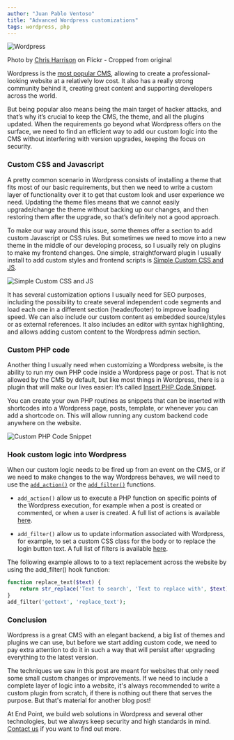 ```yaml
---
author: "Juan Pablo Ventoso"
title: "Advanced Wordpress customizations"
tags: wordpress, php
---
```


![Wordpress](/blog/2020/11/19/advanced-wordpress-customizations/wordpress-logo-phone.jpg)

Photo by [Chris Harrison](https://www.flickr.com/photos/cdharrison/) on Flickr - Cropped from original

Wordpress is the [most popular CMS](https://www.isitwp.com/popular-cms-market-share/), allowing to create a professional-looking website at a relatively low cost. It also has a really strong community behind it, creating great content and supporting developers across the world.

But being popular also means being the main target of hacker attacks, and that’s why it’s crucial to keep the CMS, the theme, and all the plugins updated. When the requirements go beyond what Wordpress offers on the surface, we need to find an efficient way to add our custom logic into the CMS without interfering with version upgrades, keeping the focus on security.

### Custom CSS and Javascript

A pretty common scenario in Wordpress consists of installing a theme that fits most of our basic requirements, but then we need to write a custom layer of functionality over it to get that custom look and user experience we need. Updating the theme files means that we cannot easily upgrade/change the theme without backing up our changes, and then restoring them after the upgrade, so that’s definitely not a good approach.

To make our way around this issue, some themes offer a section to add custom Javascript or CSS rules. But sometimes we need to move into a new theme in the middle of our developing process, so I usually rely on plugins to make my frontend changes. One simple, straightforward plugin I usually install to add custom styles and frontend scripts is [Simple Custom CSS and JS](https://wordpress.org/plugins/custom-css-js/).

![Simple Custom CSS and JS](/blog/2020/11/19/advanced-wordpress-customizations/wordpress-simple-custom-css-js.jpg)

It has several customization options I usually need for SEO purposes, including the possibility to create several independent code segments and load each one in a different section (header/footer) to improve loading speed. We can also include our custom content as embedded source/styles or as external references. It also includes an editor with syntax highlighting, and allows adding custom content to the Wordpress admin section.

### Custom PHP code

Another thing I usually need when customizing a Wordpress website, is the ability to run my own PHP code inside a Wordpress page or post. That is not allowed by the CMS by default, but like most things in Wordpress, there is a plugin that will make our lives easier: It’s called <a href=”https://wordpress.org/plugins/insert-php-code-snippet/” target=”_blank”>Insert PHP Code Snippet</a>.

You can create your own PHP routines as snippets that can be inserted with shortcodes into a Wordpress page, posts, template, or whenever you can add a shortcode on. This will allow running any custom backend code anywhere on the website.

![Custom PHP Code Snippet](/blog/2020/11/19/advanced-wordpress-customizations/wordpress-custom-php-snippet.jpg)

### Hook custom logic into Wordpress

When our custom logic needs to be fired up from an event on the CMS, or if we need to make changes to the way Wordpress behaves, we will need to use the [`add_action()`](https://developer.wordpress.org/reference/functions/add_action/) or the [`add_filter()`](https://developer.wordpress.org/reference/functions/add_filter/) functions.

- `add_action()` allow us to execute a PHP function on specific points of the Wordpress execution, for example when a post is created or commented, or when a user is created. A full list of actions is available [here](https://codex.wordpress.org/Plugin_API/Action_Reference).

- `add_filter()` allow us to update information associated with Wordpress, for example, to set a custom CSS class for the body or to replace the login button text. A full list of filters is available [here](https://codex.wordpress.org/Plugin_API/Filter_Reference).

The following example allows to to a text replacement across the website by using the add_filter() hook function:

```php
function replace_text($text) {
	return str_replace('Text to search', 'Text to replace with', $text);
}
add_filter('gettext', 'replace_text');
```

### Conclusion

Wordpress is a great CMS with an elegant backend, a big list of themes and plugins we can use, but before we start adding custom code, we need to pay extra attention to do it in such a way that will persist after upgrading everything to the latest version.

The techniques we saw in this post are meant for websites that only need some small custom changes or improvements. If we need to include a complete layer of logic into a website, it's always recommended to write a custom plugin from scratch, if there is nothing out there that serves the purpose. But that's material for another blog post!

At End Point, we build web solutions in Wordpress and several other technologies, but we always keep security and high standards in mind. [Contact us](/contact) if you want to find out more.